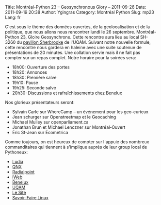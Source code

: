 Title: Montréal-Python 23 – Geosynchronous Glory – 2011-09-26
Date: 2011-09-19 20:38
Author: Ygingras
Category: Montréal Python
Slug: mp23
Lang: fr

C'est sous le thème des données ouvertes, de la geolocalisation et de la
politique, que nous allons nous rencontrer lundi le 26 septembre.
Montréal-Python 23, Gloire Geosynchrone. Cette rencontre aura lieu au
local SH-3260 du [pavillon Sherbrooke][] de l'UQAM. Suivant notre
nouvelle formule, cette rencontre nous gardera en haleine avec une suite
soutenue de présentations de 20 minutes. Une collation servie mais il ne
fait pas compter sur un repas complet. Notre horaire pour la soirées
sera:

-   18h00: Ouverture des portes
-   18h20: Annonces
-   18h30: Première salve
-   19h10: Pause
-   19h25: Seconde salve
-   20h30: Discussions et rafraîchissements chez Benelux

Nos glorieux présentateurs seront:

-   Sylvain Carle sur WhereCamp – un événement pour les geo-curieux
-   Jean schurger sur Openstreetmap et le Geocaching
-   Michael Mulley sur openparliament.ca
-   Jonathan Brun et Michael Lenczner sur Montréal-Ouvert
-   Éric St-Jean sur Écometrica

Comme toujours, on est heureux de compter sur l'appuie des nombreux
commanditaires qui tiennent à s'implique auprès de leur group local de
Pythoneux:

-   [Ludia][]
-   [QNX][]
-   [Radialpoint][]
-   [iWeb][]
-   [Benelux][]
-   [UQAM][]
-   [Le Site][]
-   [Savoir-Faire Linux][]

  [pavillon Sherbrooke]: http://www.uqam.ca/campus/pavillons/sh.htm
  [Ludia]: http://www.ludia.com/
  [QNX]: http://www.qnx.com/
  [Radialpoint]: http://radialpoint.com
  [iWeb]: http://iweb.ca/
  [Benelux]: http://www.brasseriebenelux.com/
  [UQAM]: http://uqam.ca/
  [Le Site]: http://lesite.ca/
  [Savoir-Faire Linux]: http://savoirfairelinux.com/

